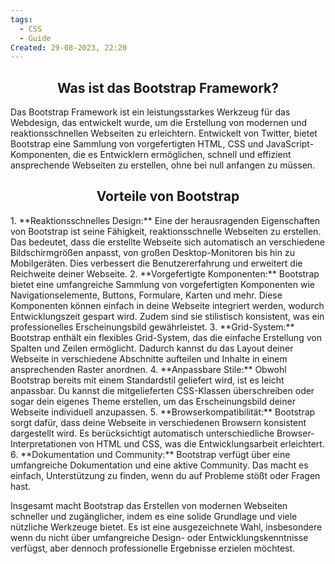 ```yaml
---
tags:
  - CSS
  - Guide
Created: 29-08-2023, 22:20
---
```

<h2 align="center"> Was ist das Bootstrap Framework? </h2>
Das Bootstrap Framework ist ein leistungsstarkes Werkzeug für das Webdesign, das entwickelt wurde, um die Erstellung von modernen und reaktionsschnellen Webseiten zu erleichtern. Entwickelt von Twitter, bietet Bootstrap eine Sammlung von vorgefertigten HTML, CSS und JavaScript-Komponenten, die es Entwicklern ermöglichen, schnell und effizient ansprechende Webseiten zu erstellen, ohne bei null anfangen zu müssen.

<h2 align="center">Vorteile von Bootstrap</h2>
1. **Reaktionsschnelles Design:** Eine der herausragenden Eigenschaften von Bootstrap ist seine Fähigkeit, reaktionsschnelle Webseiten zu erstellen. Das bedeutet, dass die erstellte Webseite sich automatisch an verschiedene Bildschirmgrößen anpasst, von großen Desktop-Monitoren bis hin zu Mobilgeräten. Dies verbessert die Benutzererfahrung und erweitert die Reichweite deiner Webseite.
2. **Vorgefertigte Komponenten:** Bootstrap bietet eine umfangreiche Sammlung von vorgefertigten Komponenten wie Navigationselemente, Buttons, Formulare, Karten und mehr. Diese Komponenten können einfach in deine Webseite integriert werden, wodurch Entwicklungszeit gespart wird. Zudem sind sie stilistisch konsistent, was ein professionelles Erscheinungsbild gewährleistet.
3. **Grid-System:** Bootstrap enthält ein flexibles Grid-System, das die einfache Erstellung von Spalten und Zeilen ermöglicht. Dadurch kannst du das Layout deiner Webseite in verschiedene Abschnitte aufteilen und Inhalte in einem ansprechenden Raster anordnen.
4. **Anpassbare Stile:** Obwohl Bootstrap bereits mit einem Standardstil geliefert wird, ist es leicht anpassbar. Du kannst die mitgelieferten CSS-Klassen überschreiben oder sogar dein eigenes Theme erstellen, um das Erscheinungsbild deiner Webseite individuell anzupassen.
5. **Browserkompatibilität:** Bootstrap sorgt dafür, dass deine Webseite in verschiedenen Browsern konsistent dargestellt wird. Es berücksichtigt automatisch unterschiedliche Browser-Interpretationen von HTML und CSS, was die Entwicklungsarbeit erleichtert.
6. **Dokumentation und Community:** Bootstrap verfügt über eine umfangreiche Dokumentation und eine aktive Community. Das macht es einfach, Unterstützung zu finden, wenn du auf Probleme stößt oder Fragen hast.

Insgesamt macht Bootstrap das Erstellen von modernen Webseiten schneller und zugänglicher, indem es eine solide Grundlage und viele nützliche Werkzeuge bietet. Es ist eine ausgezeichnete Wahl, insbesondere wenn du nicht über umfangreiche Design- oder Entwicklungskenntnisse verfügst, aber dennoch professionelle Ergebnisse erzielen möchtest.